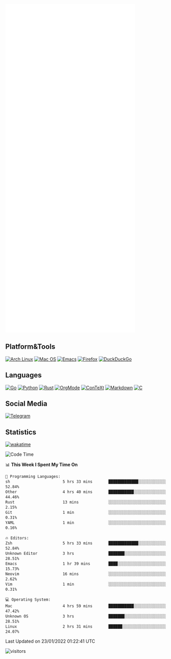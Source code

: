 ![Metrics](https://github.com/SteamedFish/SteamedFish/blob/master/github-metrics.svg)

## Platform&Tools

[![Arch Linux](https://img.shields.io/badge/ArchLinux-1793D1?logo=arch-linux&logoColor=fff&style=flat-square)](https://archlinux.org/)
[![Mac OS](https://img.shields.io/badge/MacOS-000000?style=flat-square&logo=macos&logoColor=F0F0F0)](https://www.apple.com/macos/)
[![Emacs](https://img.shields.io/badge/Emacs-%237F5AB6.svg?&style=flat-square&logo=gnu-emacs&logoColor=white)](https://www.gnu.org/software/emacs/)
[![Firefox](https://img.shields.io/badge/Firefox-FF7139?style=flat-square&logo=Firefox-Browser&logoColor=white)](https://firefox.com/)
[![DuckDuckGo](https://img.shields.io/badge/DuckDuckGo-DE5833?style=flat-square&logo=DuckDuckGo&logoColor=white)](https://duckduckgo.com/)

## Languages

[![Go](https://img.shields.io/badge/Golang-%2300ADD8.svg?style=flat-square&logo=go&logoColor=white)](https://golang.org/)
[![Python](https://img.shields.io/badge/Python-3670A0?style=flat-square&logo=python&logoColor=ffdd54)](https://www.python.org/)
[![Rust](https://img.shields.io/badge/Rust-%23000000.svg?style=flat-square&logo=rust&logoColor=white)](https://www.rust-lang.org/)
[![OrgMode](https://img.shields.io/badge/OrgMode-%23000000.svg?style=flat-square&logo=org&logoColor=white)](https://orgmode.org/)
[![ConTeXt](https://img.shields.io/badge/ConTeXt-%23008080.svg?style=flat-square&logo=latex&logoColor=white)](https://contextgarden.net/)
[![Markdown](https://img.shields.io/badge/MarkDown-%23000000.svg?style=flat-square&logo=markdown&logoColor=white)](https://daringfireball.net/projects/markdown/)
[![C](https://img.shields.io/badge/C-%2300599C.svg?style=flat-square&logo=c&logoColor=white)](https://www.iso.org/standard/74528.html)

## Social Media

[![Telegram](https://img.shields.io/badge/SteamedFish-2CA5E0?style=social&logo=telegram&logoColor=white)](https://t.me/SteamedFish)

## Statistics
[![wakatime](https://wakatime.com/badge/user/168280d6-fcf2-4b4f-ad3a-dc4612f35b38.svg)](https://wakatime.com/@168280d6-fcf2-4b4f-ad3a-dc4612f35b38)

<!--START_SECTION:waka-->
![Code Time](http://img.shields.io/badge/Code%20Time-1%2C569%20hrs%2019%20mins-blue)

📊 **This Week I Spent My Time On** 

```text
💬 Programming Languages: 
sh                       5 hrs 33 mins       █████████████░░░░░░░░░░░░   52.84% 
Other                    4 hrs 40 mins       ███████████░░░░░░░░░░░░░░   44.46% 
Rust                     13 mins             ░░░░░░░░░░░░░░░░░░░░░░░░░   2.15% 
Git                      1 min               ░░░░░░░░░░░░░░░░░░░░░░░░░   0.31% 
YAML                     1 min               ░░░░░░░░░░░░░░░░░░░░░░░░░   0.16%

🔥 Editors: 
Zsh                      5 hrs 33 mins       █████████████░░░░░░░░░░░░   52.84% 
Unknown Editor           3 hrs               ███████░░░░░░░░░░░░░░░░░░   28.51% 
Emacs                    1 hr 39 mins        ████░░░░░░░░░░░░░░░░░░░░░   15.73% 
Neovim                   16 mins             ░░░░░░░░░░░░░░░░░░░░░░░░░   2.62% 
Vim                      1 min               ░░░░░░░░░░░░░░░░░░░░░░░░░   0.31%

💻 Operating System: 
Mac                      4 hrs 59 mins       ███████████░░░░░░░░░░░░░░   47.42% 
Unknown OS               3 hrs               ███████░░░░░░░░░░░░░░░░░░   28.51% 
Linux                    2 hrs 31 mins       ██████░░░░░░░░░░░░░░░░░░░   24.07%

```


 Last Updated on 23/01/2022 01:22:41 UTC
<!--END_SECTION:waka-->

![visitors](https://visitor-badge.laobi.icu/badge?page_id=SteamedFish.SteamedFish)
